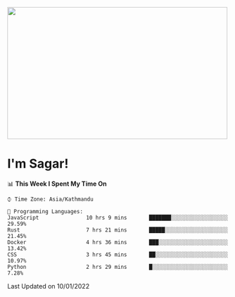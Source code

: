 
<img src="https://media.giphy.com/media/3ornk57KwDXf81rjWM/giphy.gif" width="500" height="300" frameBorder="0" class="giphy-embed" allowFullScreen></img>

#   I'm Sagar!

<!--START_SECTION:waka-->
📊 **This Week I Spent My Time On** 

```text
⌚︎ Time Zone: Asia/Kathmandu

💬 Programming Languages: 
JavaScript               10 hrs 9 mins       ███████░░░░░░░░░░░░░░░░░░   29.59% 
Rust                     7 hrs 21 mins       █████░░░░░░░░░░░░░░░░░░░░   21.45% 
Docker                   4 hrs 36 mins       ███░░░░░░░░░░░░░░░░░░░░░░   13.42% 
CSS                      3 hrs 45 mins       ██░░░░░░░░░░░░░░░░░░░░░░░   10.97% 
Python                   2 hrs 29 mins       █░░░░░░░░░░░░░░░░░░░░░░░░   7.28%

```


 Last Updated on 10/01/2022
<!--END_SECTION:waka-->
